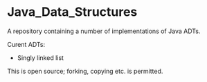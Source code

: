 # Java_Data_Structures
A repository containing a number of implementations of Java ADTs.

Curent ADTs:
  - Singly linked list

This is open source; forking, copying etc. is permitted.
